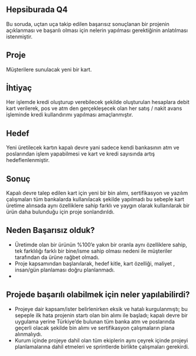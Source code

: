 ## Hepsiburada Q4
Bu soruda, uçtan uça takip edilen başarısız sonuçlanan bir projenin açıklanması ve başarılı olması için nelerin yapılması gerektiğinin anlatılması istenmiştir.

## Proje

Müşterilere sunulacak yeni bir kart.

## İhtiyaç 
Her işlemde kredi oluşturup verebilecek şekilde oluşturulan hesaplara debit kart verilerek, pos ve atm den gerçekleşecek olan her satış / nakit avans işleminde kredi kullandırımı yapılması amaçlanmıştır. 

## Hedef 
Yeni üretilecek kartın kapalı devre yani sadece kendi bankasının atm ve poslarından işlem yapabilmesi ve kart ve kredi sayısında artış hedeflenlenmiştir.  

## Sonuç 
Kapalı devre talep edilen kart için yeni bir bin alımı, sertifikasyon ve yazılım çalışmaları  tüm bankalarda kullanılacak şekilde yapılmadı bu sebeple kart üretime alınsada aynı özelliklere sahip  farklı ve yaygın olarak kullanılarak bir ürün daha bulunduğu için proje sonlandırıldı. 

## Neden Başarısız olduk?

  - Üretimde olan bir ürünün %100’e yakın bir oranla aynı özelliklere sahip, tek farklılığı farklı bir bine/isme sahip olması nedeni ile müşteriler tarafından da ürüne rağbet olmadı.   
  - Proje kapsamından başlanılarak, hedef kitle, kart özelliği, maliyet , insan/gün planlaması doğru planlanmadı. 
  - 
## Projede başarılı olabilmek için neler yapılabilirdi?  

  - Projeye dair kapsam/ister belirlenirken eksik ve hatalı kurgulanmıştı; bu sepeple ilk hata projenin startı olan bin alımı ile başladı; kapalı devre bir uygulama yerine Türkiye’de bulunan tüm banka atm ve poslarında geçerli olacak şekilde bin alımı ve sertifikasyon çalışmaların plana alınmalıydı.   
  - Kurum içinde projeye dahil olan tüm ekiplerin aynı çeyrek içinde projeyi planlamalarına dahil etmeleri ve sprintlerde birlikte çalışmaları gerekirdi. 
